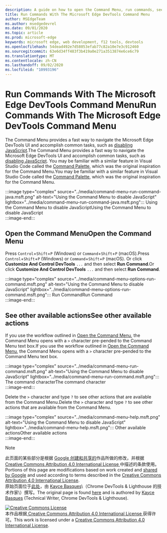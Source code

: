 ```yaml
---
description: A guide on how to open the Command Menu, run commands, see other actions, and more.
title: Run Commands With The Microsoft Edge DevTools Command Menu
author: MSEdgeTeam
ms.author: msedgedevrel
ms.date: 09/01/2020
ms.topic: article
ms.prod: microsoft-edge
keywords: microsoft edge, web development, f12 tools, devtools
ms.openlocfilehash: 54dead492e7d58053efab77c82a10e7e3c912460
ms.sourcegitcommit: 63e6d34ff483f3b419a0e271a3513874e6ce6c79
ms.translationtype: MT
ms.contentlocale: zh-CN
ms.lasthandoff: 09/02/2020
ms.locfileid: "10993196"
---
```

<!-- Copyright Kayce Basques 

   Licensed under the Apache License, Version 2.0 (the "License");
   you may not use this file except in compliance with the License.
   You may obtain a copy of the License at

       https://www.apache.org/licenses/LICENSE-2.0

   Unless required by applicable law or agreed to in writing, software
   distributed under the License is distributed on an "AS IS" BASIS,
   WITHOUT WARRANTIES OR CONDITIONS OF ANY KIND, either express or implied.
   See the License for the specific language governing permissions and
   limitations under the License.  -->  





# <span data-ttu-id="a7325-104">Run Commands With The Microsoft Edge DevTools Command Menu</span><span class="sxs-lookup"><span data-stu-id="a7325-104">Run Commands With The Microsoft Edge DevTools Command Menu</span></span>   

  

<span data-ttu-id="a7325-105">The Command Menu provides a fast way to navigate the Microsoft Edge DevTools UI and accomplish common tasks, such as [disabling JavaScript][JavascriptDisable].</span><span class="sxs-lookup"><span data-stu-id="a7325-105">The Command Menu provides a fast way to navigate the Microsoft Edge DevTools UI and accomplish common tasks, such as [disabling JavaScript][JavascriptDisable].</span></span>  <span data-ttu-id="a7325-106">You may be familiar with a similar feature in Visual Studio Code called the [Command Palette][VisualStudioCodeUICommandPalette], which was the original inspiration for the Command Menu.</span><span class="sxs-lookup"><span data-stu-id="a7325-106">You may be familiar with a similar feature in Visual Studio Code called the [Command Palette][VisualStudioCodeUICommandPalette], which was the original inspiration for the Command Menu.</span></span>  

:::image type="complex" source="../media/command-menu-run-command-java.msft.png" alt-text="Using the Command Menu to disable JavaScript" lightbox="../media/command-menu-run-command-java.msft.png":::
   <span data-ttu-id="a7325-108">Using the Command Menu to disable JavaScript</span><span class="sxs-lookup"><span data-stu-id="a7325-108">Using the Command Menu to disable JavaScript</span></span>  
:::image-end:::  

## <span data-ttu-id="a7325-109">Open the Command Menu</span><span class="sxs-lookup"><span data-stu-id="a7325-109">Open the Command Menu</span></span>   

<span data-ttu-id="a7325-110">Press `Control`+`Shift`+`P` \(Windows\) or `Command`+`Shift`+`P` \(macOS\).</span><span class="sxs-lookup"><span data-stu-id="a7325-110">Press `Control`+`Shift`+`P` \(Windows\) or `Command`+`Shift`+`P` \(macOS\).</span></span> <span data-ttu-id="a7325-111">Or click **Customize And Control DevTools** `...` and then select **Run Command**.</span><span class="sxs-lookup"><span data-stu-id="a7325-111">Or click **Customize And Control DevTools** `...` and then select **Run Command**.</span></span>  

:::image type="complex" source="../media/command-menu-options-run-command.msft.png" alt-text="Using the Command Menu to disable JavaScript" lightbox="../media/command-menu-options-run-command.msft.png":::
   <span data-ttu-id="a7325-113">Run Command</span><span class="sxs-lookup"><span data-stu-id="a7325-113">Run Command</span></span>  
:::image-end:::  

## <span data-ttu-id="a7325-114">See other available actions</span><span class="sxs-lookup"><span data-stu-id="a7325-114">See other available actions</span></span>   

<span data-ttu-id="a7325-115">If you use the workflow outlined in [Open the Command Menu](#open-the-command-menu), the Command Menu opens with a `>` character pre-pended to the Command Menu text box.</span><span class="sxs-lookup"><span data-stu-id="a7325-115">If you use the workflow outlined in [Open the Command Menu](#open-the-command-menu), the Command Menu opens with a `>` character pre-pended to the Command Menu text box.</span></span>  

:::image type="complex" source="../media/command-menu-run-command.msft.png" alt-text="Using the Command Menu to disable JavaScript" lightbox="../media/command-menu-run-command.msft.png":::
   <span data-ttu-id="a7325-117">The command character</span><span class="sxs-lookup"><span data-stu-id="a7325-117">The command character</span></span>  
:::image-end:::  

<span data-ttu-id="a7325-118">Delete the `>` character and type `?` to see other actions that are available from the Command Menu.</span><span class="sxs-lookup"><span data-stu-id="a7325-118">Delete the `>` character and type `?` to see other actions that are available from the Command Menu.</span></span>  

:::image type="complex" source="../media/command-menu-help.msft.png" alt-text="Using the Command Menu to disable JavaScript" lightbox="../media/command-menu-help.msft.png":::
   <span data-ttu-id="a7325-120">Other available actions</span><span class="sxs-lookup"><span data-stu-id="a7325-120">Other available actions</span></span>  
:::image-end:::  

 



<!-- links -->  

[JavascriptDisable]: ../javascript/disable.md "Disable JavaScript With Microsoft Edge DevTools | Microsoft Docs"  

[VisualStudioCodeUICommandPalette]: https://code.visualstudio.com/docs/getstarted/userinterface#_command-palette "Command palette - Visual Studio Code UI"  

> [!NOTE]
> <span data-ttu-id="a7325-123">此页面的某些部分是根据 [Google 创建和共享的][GoogleSitePolicies]作品所做的修改，并根据[ Creative Commons Attribution 4.0 International License ][CCA4IL]中描述的条款使用。</span><span class="sxs-lookup"><span data-stu-id="a7325-123">Portions of this page are modifications based on work created and [shared by Google][GoogleSitePolicies] and used according to terms described in the [Creative Commons Attribution 4.0 International License][CCA4IL].</span></span>  
> <span data-ttu-id="a7325-124">原始页面位于[此处](https://developers.google.com/web/tools/chrome-devtools/command-menu/index)，由 [Kayce Basques][KayceBasques]\（Chrome DevTools \& Lighthouse 的技术作家\）撰写。</span><span class="sxs-lookup"><span data-stu-id="a7325-124">The original page is found [here](https://developers.google.com/web/tools/chrome-devtools/command-menu/index) and is authored by [Kayce Basques][KayceBasques] \(Technical Writer, Chrome DevTools \& Lighthouse\).</span></span>  

[![Creative Commons License][CCby4Image]][CCA4IL]  
<span data-ttu-id="a7325-126">本作品根据[ Creative Commons Attribution 4.0 International License ][CCA4IL]获得许可。</span><span class="sxs-lookup"><span data-stu-id="a7325-126">This work is licensed under a [Creative Commons Attribution 4.0 International License][CCA4IL].</span></span>  

[CCA4IL]: https://creativecommons.org/licenses/by/4.0  
[CCby4Image]: https://i.creativecommons.org/l/by/4.0/88x31.png  
[GoogleSitePolicies]: https://developers.google.com/terms/site-policies  
[KayceBasques]: https://developers.google.com/web/resources/contributors/kaycebasques  
